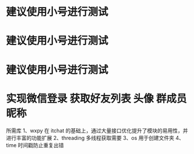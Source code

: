 # 建议使用小号进行测试
# 建议使用小号进行测试
# 建议使用小号进行测试

# 实现微信登录 获取好友列表 头像 群成员昵称
  所需库
    1、wxpy 在 itchat 的基础上，通过大量接口优化提升了模块的易用性，并进行丰富的功能扩展
    2、threading 多线程获取需要
    3、os 用于创建文件夹
    4、time 时间戳防止重复出错
